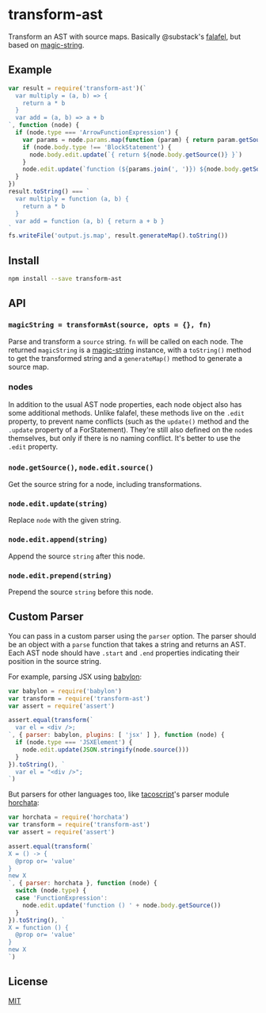 # transform-ast

Transform an AST with source maps.
Basically @substack's [falafel](https://github.com/substack/node-falafel), but based on [magic-string][].

## Example

```js
var result = require('transform-ast')(`
  var multiply = (a, b) => {
    return a * b
  }
  var add = (a, b) => a + b
`, function (node) {
  if (node.type === 'ArrowFunctionExpression') {
    var params = node.params.map(function (param) { return param.getSource() })
    if (node.body.type !== 'BlockStatement') {
      node.body.edit.update(`{ return ${node.body.getSource()} }`)
    }
    node.edit.update(`function (${params.join(', ')}) ${node.body.getSource()}`)
  }
})
result.toString() === `
  var multiply = function (a, b) {
    return a * b
  }
  var add = function (a, b) { return a + b }
`
fs.writeFile('output.js.map', result.generateMap().toString())
```

## Install

```bash
npm install --save transform-ast
```

## API

### `magicString = transformAst(source, opts = {}, fn)`

Parse and transform a `source` string.
`fn` will be called on each node.
The returned `magicString` is a [magic-string][] instance, with a `toString()` method to get the transformed string and a `generateMap()` method to generate a source map.

### nodes

In addition to the usual AST node properties, each node object also has some additional methods.
Unlike falafel, these methods live on the `.edit` property, to prevent name conflicts (such as the `update()` method and the `.update` property of a ForStatement).
They're still also defined on the `node`s themselves, but only if there is no naming conflict.
It's better to use the `.edit` property.

### `node.getSource()`, `node.edit.source()`

Get the source string for a node, including transformations.

### `node.edit.update(string)`

Replace `node` with the given string.

### `node.edit.append(string)`

Append the source `string` after this node.

### `node.edit.prepend(string)`

Prepend the source `string` before this node.

## Custom Parser

You can pass in a custom parser using the `parser` option.
The parser should be an object with a `parse` function that takes a string and returns an AST.
Each AST node should have `.start` and `.end` properties indicating their position in the source string.

For example, parsing JSX using [babylon](https://github.com/babel/babylon):

```js
var babylon = require('babylon')
var transform = require('transform-ast')
var assert = require('assert')

assert.equal(transform(`
  var el = <div />;
`, { parser: babylon, plugins: [ 'jsx' ] }, function (node) {
  if (node.type === 'JSXElement') {
    node.edit.update(JSON.stringify(node.source()))
  }
}).toString(), `
  var el = "<div />";
`)
```

But parsers for other languages too, like [tacoscript](https://tacoscript.github.io)'s parser module [horchata](https://github.com/forivall/tacoscript/tree/master/packages/horchata):

```js
var horchata = require('horchata')
var transform = require('transform-ast')
var assert = require('assert')

assert.equal(transform(`
X = () -> {
  @prop or= 'value'
}
new X
`, { parser: horchata }, function (node) {
  switch (node.type) {
  case 'FunctionExpression':
    node.edit.update('function () ' + node.body.getSource())
  }
}).toString(), `
X = function () {
  @prop or= 'value'
}
new X
`)
```

## License

[MIT](./LICENSE)

[magic-string]: https://github.com/rich-harris/magic-string
